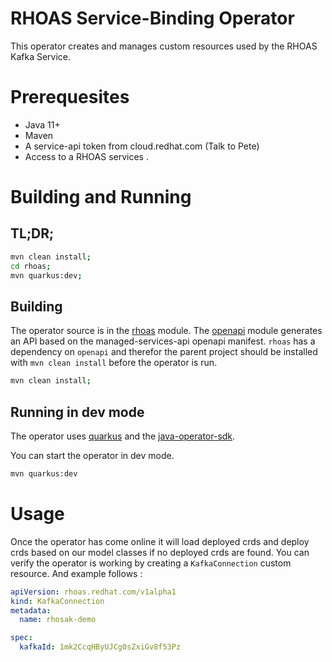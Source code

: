 # RHOAS Service-Binding Operator

This operator creates and manages custom resources used by the RHOAS Kafka Service.

# Prerequesites
 * Java 11+
 * Maven
 * A service-api token from cloud.redhat.com (Talk to Pete)
 * Access to a RHOAS services .

# Building and Running

## TL;DR;

```sh
mvn clean install;
cd rhoas;
mvn quarkus:dev;
```

## Building

The operator source is in the [rhoas](./rhoas) module. The [openapi](./openapi) module generates an API based on the managed-services-api openapi manifest. `rhoas` has a dependency on `openapi` and therefor the parent project should be installed with `mvn clean install` before the operator is run.

```sh
mvn clean install;
```

## Running in dev mode

The operator uses [quarkus](https://quarkus.io) and the [java-operator-sdk](https://github.com/java-operator-sdk/java-operator-sdk).

You can start the operator in dev mode.

```sh
mvn quarkus:dev
```

# Usage

Once the operator has come online it will load deployed crds and deploy crds based on our model classes if no deployed crds are found. You can verify the operator is working by creating a `KafkaConnection` custom resource. And example follows :

```yaml
apiVersion: rhoas.redhat.com/v1alpha1
kind: KafkaConnection
metadata:
  name: rhosak-demo

spec:
  kafkaId: 1mk2CcqHByUJCg0sZxiGv8f53Pz
```

